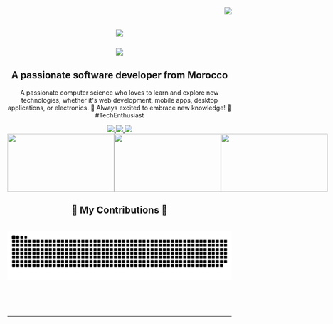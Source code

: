 <img align="right" src="https://visitor-badge.laobi.icu/badge?page_id=salesp07.salesp07" />

<h1 align="center">
    <img src="https://readme-typing-svg.herokuapp.com/?font=Righteous&size=35&center=true&vCenter=true&width=500&height=70&duration=4000&lines=Hello+World!+👋;+I'm+Fadel+ellah+ERRAMI!;" />
</h1>

<div align="center">
  <img src="https://media1.tenor.com/m/9nEdQmLxArAAAAAC/a.gif"/>
</div>
<h2 align="center">A passionate software developer from Morocco </h2>

<div align="center">

A passionate computer science who loves to learn and explore new technologies, whether it's web development, mobile apps, desktop applications, or electronics. 🚀 Always excited to embrace new knowledge! 
🚀 #TechEnthusiast
 
 </div>

 <div align="center"> 
  <a href="mailto:fadelellaherrami@gmail.com">
    <img src="https://img.shields.io/badge/Gmail-333333?style=for-the-badge&logo=gmail&logoColor=red" />
  </a>
  <a href="https://www.linkedin.com/in/fadel-ellah-errami-879b13207/" target="_blank">
    <img src="https://img.shields.io/badge/LinkedIn-0077B5?style=for-the-badge&logo=linkedin&logoColor=white" target="_blank" />
  </a>
  <a href="erramifadelellah.netlify.app" target="_blank">
     <img src="https://img.shields.io/badge/Portfolio-FF5722?style=for-the-badge&logo=todoist&logoColor=white" target="_blank" /> <!-- sqlite, safari, google-chrome are other good icon options -->
  </a>
</div>


<div style="display: flex;" align="center">
        <img src="https://media1.giphy.com/media/13HgwGsXF0aiGY/giphy.gif?cid=ecf05e477ioyjdgkga3gl52zh9fjk80tzgs3dkm3fs90cddu&ep=v1_gifs_related&rid=giphy.gif&ct=g" width="240px" height="130px"/>
        <img src="https://media2.giphy.com/media/5ntdy5Ban1dIY/giphy.gif?cid=ecf05e47ie4ztu3n5ocgpfqnv9bd2dmbyfg9rwba3ig5n449&ep=v1_gifs_related&rid=giphy.gif&ct=g" width="240px" height="130px" />
        <img src="https://media0.giphy.com/media/13FrpeVH09Zrb2/giphy.gif?cid=ecf05e47ie4ztu3n5ocgpfqnv9bd2dmbyfg9rwba3ig5n449&ep=v1_gifs_related&rid=giphy.gif&ct=g" width="240px" height="130px" />
</div>

<div align="center">
  <h2>🐍 My Contributions 🐍</h2>
  <br>
  <img alt="snake eating my contributions" src="https://raw.githubusercontent.com/salesp07/salesp07/output/github-contribution-grid-snake.svg" />
  
  <br/><br/><br/>
</div>

<hr/>
